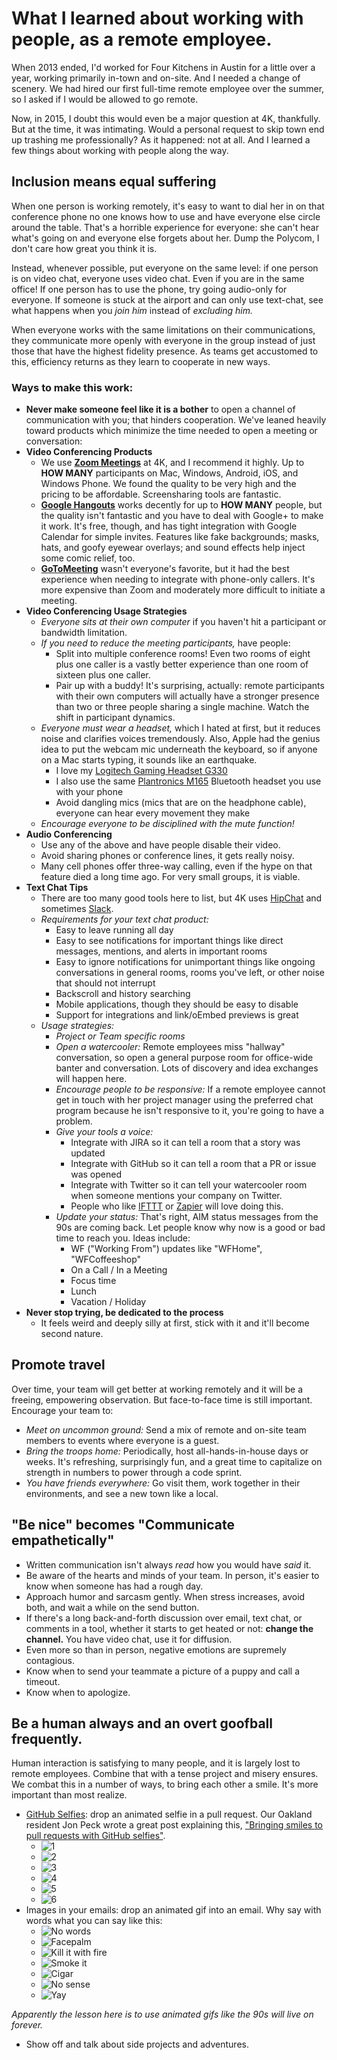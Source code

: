 # What I learned about working with people, as a remote employee.

When 2013 ended, I'd worked for Four Kitchens in Austin for a little over a
year, working primarily in-town and on-site. And I needed a change of scenery.
We had hired our first full-time remote employee over the summer, so I asked
if I would be allowed to go remote.

Now, in 2015, I doubt this would even be a major question at 4K, thankfully. But
at the time, it was intimating. Would a personal request to skip town end up
trashing me professionally? As it happened: not at all. And I learned a few
things about working with people along the way.

## Inclusion means equal suffering

When one person is working remotely, it's easy to want to dial her in on that
conference phone no one knows how to use and have everyone else circle around
the table. That's a horrible experience for everyone: she can't hear what's
going on and everyone else forgets about her. Dump the Polycom, I don't care how
great you think it is.

Instead, whenever possible, put everyone on the same level: if one person is on
video chat, everyone uses video chat. Even if you are in the same office! If one
person has to use the phone, try going audio-only for everyone. If someone is
stuck at the airport and can only use text-chat, see what happens when you
_join him_ instead of _excluding him._

When everyone works with the same limitations on their communications, they
communicate more openly with everyone in the group instead of just those that
have the highest fidelity presence. As teams get accustomed to this, efficiency
returns as they learn to cooperate in new ways.

### Ways to make this work:

- **Never make someone feel like it is a bother** to open a channel of
  communication with you; that hinders cooperation. We've leaned heavily toward
  products which minimize the time needed to open a meeting or conversation:
- **Video Conferencing Products**
  - We use **[Zoom Meetings][ZOOM]** at 4K, and I recommend it highly. Up to **HOW
    MANY** participants on Mac, Windows, Android, iOS, and Windows Phone. We
    found the quality to be very high and the pricing to be affordable.
    Screensharing tools are fantastic.
  - **[Google Hangouts][HANG]** works decently for up to **HOW MANY** people,
    but the quality isn't fantastic and you have to deal with Google+ to make it
    work. It's free, though, and has tight integration with Google Calendar for
    simple invites. Features like fake backgrounds; masks, hats, and goofy
    eyewear overlays; and sound effects help inject some comic relief, too.
  - **[GoToMeeting][GTM]** wasn't everyone's favorite, but it had the best
    experience when needing to integrate with phone-only callers. It's more
    expensive than Zoom and moderately more difficult to initiate a meeting.
- **Video Conferencing Usage Strategies**
  - _Everyone sits at their own computer_
    if you haven't hit a participant or bandwidth limitation.
  - _If you need to reduce the meeting participants,_ have people:
    - Split into multiple conference rooms!
      Even two rooms of eight plus one caller is a vastly better experience than
      one room of sixteen plus one caller.
    - Pair up with a buddy!
      It's surprising, actually: remote participants with their own computers
      will actually have a stronger presence than two or three people sharing
      a single machine. Watch the shift in participant dynamics.
  - _Everyone must wear a headset,_
    which I hated at first, but it reduces noise and clarifies voices tremendously.
    Also, Apple had the genius idea to put the webcam mic underneath the keyboard,
    so if anyone on a Mac starts typing, it sounds like an earthquake.
    - I love my [Logitech Gaming Headset G330][LGH]
    - I also use the same [Plantronics M165][PM] Bluetooth headset you use with your phone
    - Avoid dangling mics (mics that are on the headphone cable), everyone can
      hear every movement they make
  - _Encourage everyone to be disciplined with the mute function!_
- **Audio Conferencing**
  - Use any of the above and have people disable their video.
  - Avoid sharing phones or conference lines, it gets really noisy.
  - Many cell phones offer three-way calling, even if the hype on that feature
    died a long time ago. For very small groups, it is viable.
- **Text Chat Tips**
  - There are too many good tools here to list, but 4K uses [HipChat][HC] and
    sometimes [Slack][SL].
  - _Requirements for your text chat product:_
    - Easy to leave running all day
    - Easy to see notifications for important things like direct messages,
      mentions, and alerts in important rooms
    - Easy to ignore notifications for unimportant things like ongoing
      conversations in general rooms, rooms you've left, or other noise that
      should not interrupt
    - Backscroll and history searching
    - Mobile applications, though they should be easy to disable
    - Support for integrations and link/oEmbed previews is great
  - _Usage strategies:_
    - _Project or Team specific rooms_
    - _Open a watercooler:_
      Remote employees miss "hallway" conversation, so open a general purpose
      room for office-wide banter and conversation. Lots of discovery and
      idea exchanges will happen here.
    - _Encourage people to be responsive:_
      If a remote employee cannot get in touch with her project manager using
      the preferred chat program because he isn't responsive to it, you're going
      to have a problem.
    - _Give your tools a voice:_
      - Integrate with JIRA so it can tell a room that a story was updated
      - Integrate with GitHub so it can tell a room that a PR or issue was opened
      - Integrate with Twitter so it can tell your watercooler room when someone
        mentions your company on Twitter.
      - People who like [IFTTT][] or [Zapier][Z] will love doing this.
    - _Update your status:_
      That's right, AIM status messages from the 90s are coming back. Let people
      know why now is a good or bad time to reach you. Ideas include:
      - WF ("Working From") updates like "WFHome", "WFCoffeeshop"
      - On a Call / In a Meeting
      - Focus time
      - Lunch
      - Vacation / Holiday
- **Never stop trying, be dedicated to the process**
  - It feels weird and deeply silly at first, stick with it and it'll become
    second nature.

## Promote travel

Over time, your team will get better at working remotely and it will be a
freeing, empowering observation. But face-to-face time is still important.
Encourage your team to:

- _Meet on uncommon ground:_
  Send a mix of remote and on-site team members to events where everyone is a guest.
- _Bring the troops home:_
  Periodically, host all-hands-in-house days or weeks. It's refreshing,
  surprisingly fun, and a great time to capitalize on strength in numbers to
  power through a code sprint.
- _You have friends everywhere:_
  Go visit them, work together in their environments, and see a new town like a local.

## "Be nice" becomes "Communicate empathetically"

- Written communication isn't always _read_ how you would have _said_ it.
- Be aware of the hearts and minds of your team. In person, it's easier to
  know when someone has had a rough day.
- Approach humor and sarcasm gently. When stress increases, avoid both, and
  wait a while on the send button.
- If there's a long back-and-forth discussion over email, text chat, or comments
  in a tool, whether it starts to get heated or not: **change the channel.**
  You have video chat, use it for diffusion.
- Even more so than in person, negative emotions are supremely contagious.
- Know when to send your teammate a picture of a puppy and call a timeout.
- Know when to apologize.

## Be a human always and an overt goofball frequently.

Human interaction is satisfying to many people, and it is largely lost to remote
employees. Combine that with a tense project and misery ensures. We combat this
in a number of ways, to bring each other a smile. It's more important than most
realize.

- [GitHub Selfies][GHS]: drop an animated selfie in a pull request. Our Oakland
  resident Jon Peck wrote a great post explaining this,
  ["Bringing smiles to pull requests with GitHub selfies"][GHSP].
  - ![1](http://gifs.tsmith512.com/images/687474703a2f2f692e696d6775722e636f6d2f724353595764622e676966.gif)
  - ![2](http://gifs.tsmith512.com/images/687474703a2f2f692e696d6775722e636f6d2f613748747632492e676966.gif)
  - ![3](http://gifs.tsmith512.com/images/687474703a2f2f692e696d6775722e636f6d2f375545666b44732e676966.gif)
  - ![4](http://gifs.tsmith512.com/images/687474703a2f2f692e696d6775722e636f6d2f39766364446e582e676966.gif)
  - ![5](http://gifs.tsmith512.com/images/687474703a2f2f692e696d6775722e636f6d2f4947644769746e2e676966.gif)
  - ![6](http://gifs.tsmith512.com/images/7AFheqA.gif)
- Images in your emails: drop an animated gif into an email. Why say with words
  what you can say like this:
  - ![No words](http://s3-ec.buzzfed.com/static/enhanced/terminal05/2011/12/21/13/anigif_enhanced-buzz-29550-1324492807-8.gif)
  - ![Facepalm](http://media.giphy.com/media/siFaJVXkUiJHO/giphy.gif)
  - ![Kill it with fire](http://media.giphy.com/media/bcnw2S3Rpmi76/giphy.gif)
  - ![Smoke it](http://media.giphy.com/media/zrjbToGsxj7yM/giphy.gif)
  - ![Cigar](http://media.giphy.com/media/yotGnlbYMT0oE/giphy.gif)
  - ![No sense](http://media.giphy.com/media/7jZs4epEzxCco/giphy.gif)
  - ![Yay](http://media.giphy.com/media/XLdy7UyKmF8Jy/giphy.gif)

_Apparently the lesson here is to use animated gifs like the 90s will live on forever._

- Show off and talk about side projects and adventures.

[ZOOM]: http://zoom.us
[HANG]: http://www.google.com/hangouts/
[GTM]: http://www.gotomeeting.com/online/customer
[LGH]: http://amzn.com/B002I3OZB2
[PM]: http://amzn.com/B0093TSSH6
[HC]: https://www.hipchat.com/
[SL]: https://slack.com/
[IFTTT]: https://ifttt.com/
[Z]: https://zapier.com/
[GHS]: http://blog.travisthieman.com/github-selfies/
[GHSP]: http://fourword.fourkitchens.com/article/bringing-smiles-pull-requests-github-selfies